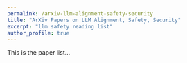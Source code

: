```yaml
---
permalink: /arxiv-llm-alignment-safety-security
title: "ArXiv Papers on LLM Alignment, Safety, Security"
excerpt: "llm safety reading list"
author_profile: true
---
```




This is the paper list...